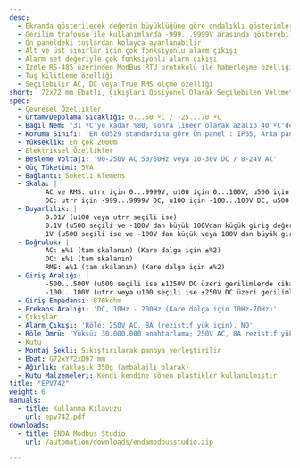 ```yaml
---
desc:
  - Ekranda gösterilecek değerin büyüklüğüne göre ondalıklı gösterimlerin tümünü seçebilme
  - Gerilim trafousu ile kullanımlarda -999...9999V arasında gösterebilme
  - Ön paneldeki tuşlardan kolayca ayarlanabilir
  - Alt ve üst sınırlar için çok fonksiyonlu alarm çıkışı
  - Alarm set değeriyle çok fonksiyonlu alarm çıkışı
  - İzole RS-485 üzerinden ModBus RTU protokolü ile haberleşme özelliği
  - Tuş kilitleme özelliği
  - Seçilebilir AC, DC veya True RMS ölçme özelliği
short:  72x72 mm Ebatlı, Çıkışları Opsiyonel Olarak Seçilebilen Voltmetre
spec:
  - Çevresel Özellikler
  - Ortam/Depolama Sıcaklığı: 0...50 ºC / -25...70 ºC
  - Bağıl Nem: "31 ºC'ye kadar %80, sonra lineer olarak azalıp 40 ºC'de %50'ye düşen nemde çalışır"
  - Koruma Sınıfı: 'EN 60529 standardına göre Ön panel : IP65, Arka panel : IP20'
  - Yükseklik: En çok 2000m
  - Elektriksel Özellikler
  - Besleme Voltajı: '90-250V AC 50/60Hz veya 10-30V DC / 8-24V AC'
  - Güç Tüketimi: 5VA
  - Bağlantı: Soketli klemens
  - Skala: |
         AC ve RMS: utrr için 0...9999V, u100 için 0...100V, u500 için 0...500V
         DC: utrr için -999...9999V DC, u100 için -100...100V DC, u500 için -500...+500V DC
  - Duyarlılık: |
         0.01V (u100 veya utrr seçili ise)
         0.1V (u500 seçili ve -100V dan büyük 100Vdan küçük giriş değerleri için)
         1V (u500 seçili ise ve -100V dan küçük veya 100V dan büyük giriş değerleri için)
  - Doğruluk: |
         AC: ±%1 (tam skalanın) (Kare dalga için ±%2)
         DC: ±%1 (tam skalanın)
         RMS: ±%1 (tam skalanın) (Kare dalga için ±%2)
  - Giriş Aralığı: |
         -500...500V (u500 seçili ise ±1250V DC üzeri gerilimlerde cihazda hasar oluşur)
         -100...100V (utrr veya u100 seçili ise ±250V DC üzeri gerilimlerde cihazda hasar oluşur)
  - Giriş Empedansı: 870kohm
  - Frekans Aralığı: 'DC, 10Hz - 200Hz (Kare dalga için 10Hz-70Hz)'
  - Çıkışlar
  - Alarm Çıkışı: 'Röle: 250V AC, 8A (rezistif yük için), NO'
  - Röle Ömrü: 'Yüksüz 30.000.000 anahtarlama; 250V AC, 8A rezistif yükte 100.000 anahtarlama'
  - Kutu
  - Montaj Şekli: Sıkıştırılarak panoya yerleştirilir
  - Ebat: G72xY72xD97 mm
  - Ağırlık: Yaklaşık 350g (ambalajlı olarak)
  - Kutu Malzemeleri: Kendi kendine sönen plastikler kullanılmıştır
title: "EPV742"
weight: 6
manuals:
  - title: Kullanma Kılavuzu
    url: epv742.pdf
downloads:
  - title: ENDA Modbus Studio
    url: /automation/downloads/endamodbusstudio.zip

---
```


